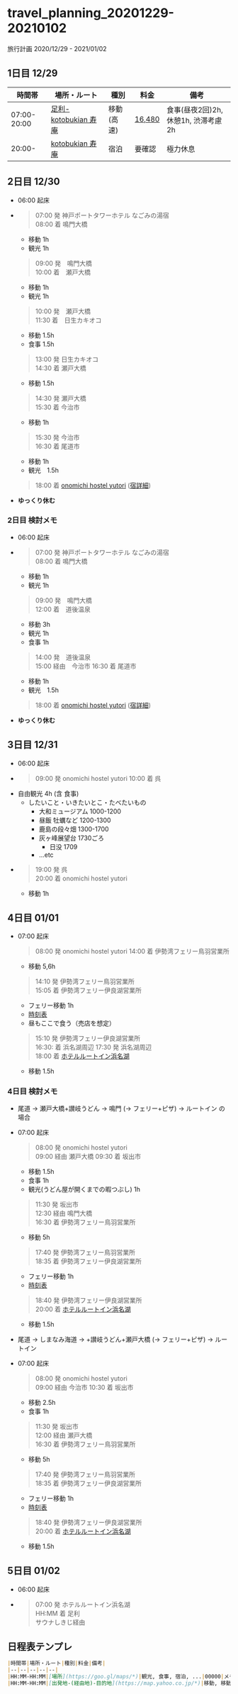 # travel_planning_20201229-20210102
旅行計画 2020/12/29 - 2021/01/02

## 1日目 12/29

|時間帯|場所・ルート|種別|料金|備考|
|--|--|--|--|--|
|07:00-20:00|[足利-kotobukian 寿庵](https://goo.gl/maps/LLwCnKA7Rxpkd1Xq9)|移動(高速)|[16,480](https://www.driveplaza.com/dp/SearchQuick?startPlaceKana=足利&arrivePlaceKana=東浦&searchHour=7&searchMinute=0&kind=1&keiyuPlaceKana=&keiyuPlaceKana2=&keiyuPlaceKana3=&searchYear=2020&searchMonth=12&searchDay=29&roadType1=off&roadType2=off&roadType=15&carType=1&priority=3&selectickindflg=0)|食事(昼夜2回)2h, 休憩1h, 渋滞考慮2h|
|20:00-|[kotobukian 寿庵](https://goo.gl/maps/ueyBWsNvdEnkAf4v5)|宿泊|要確認|極力休息|

## 2日目 12/30

* 06:00 起床
*   > 07:00 発 神戸ポートタワーホテル なごみの湯宿  
    > 08:00 着 鳴門大橋
    * 移動 1h
    * 観光 1h
    > 09:00 発　鳴門大橋  
    > 10:00 着　瀬戸大橋
    * 移動 1h
    * 観光 1h
    > 10:00 発　瀬戸大橋  
    > 11:30 着　日生カキオコ
    * 移動 1.5h
    * 食事 1.5h
    > 13:00 発 日生カキオコ  
    > 14:30 着 瀬戸大橋
    * 移動 1.5h
    > 14:30 発 瀬戸大橋  
    > 15:30 着 今治市
    * 移動 1h
    > 15:30 発 今治市  
    > 16:30 着 尾道市
    * 移動 1h
    * 観光　1.5h
    > 18:00 着 [onomichi hostel yutori](https://goo.gl/maps/W4BHTnqf5Zc67WkZ8) ([宿詳細](https://www.booking.com/hotel/jp/onomichi-hostel-yutori.ja.html))
* **ゆっくり休む**

### 2日目 検討メモ

* 06:00 起床
*   > 07:00 発 神戸ポートタワーホテル なごみの湯宿  
    > 08:00 着 鳴門大橋
    * 移動 1h
    * 観光 1h
    > 09:00 発　鳴門大橋  
    > 12:00 着　道後温泉
    * 移動 3h
    * 観光 1h
    * 食事 1h
    > 14:00 発　道後温泉  
    > 15:00 経由　今治市
    > 16:30 着 尾道市  
    * 移動 1h
    * 観光　1.5h
    > 18:00 着 [onomichi hostel yutori](https://goo.gl/maps/W4BHTnqf5Zc67WkZ8) ([宿詳細](https://www.booking.com/hotel/jp/onomichi-hostel-yutori.ja.html))
* **ゆっくり休む**

## 3日目 12/31

* 06:00 起床
*   > 09:00 発 onomichi hostel yutori 
    > 10:00 着 呉
* 自由観光 4h (含 食事)
    * したいこと・いきたいとこ・たべたいもの
        * 大和ミュージアム 1000-1200
        * 昼飯 牡蠣など 1200-1300
        * 鹿島の段々畑 1300-1700
        * 灰ヶ峰展望台 1730ごろ
            * 日没 1709
        * ...etc
*   > 19:00 発 呉  
    > 20:00 着 onomichi hostel yutori
    * 移動 1h

## 4日目 01/01

* 07:00 起床
    > 08:00 発 onomichi hostel yutori
    > 14:00 着 伊勢湾フェリー鳥羽営業所
    * 移動 5,6h
    > 14:10 発 伊勢湾フェリー鳥羽営業所  
    > 15:05 着 伊勢湾フェリー伊良湖営業所
    * フェリー移動 1h
    * [時刻表](https://www.isewanferry.co.jp/publics/index/175/#block795-40)
    * 昼もここで食う（売店を想定）
    > 15:10 発 伊勢湾フェリー伊良湖営業所  
    > 16:30: 着 浜名湖周辺
    > 17:30 発 浜名湖周辺  
    > 18:00 着 [ホテルルートイン浜名湖](https://www.route-inn.co.jp/hotel_list/shizuoka/index_hotel_id_520/)
    * 移動 1.5h

### 4日目 検討メモ

* 尾道 -> 瀬戸大橋+讃岐うどん -> 鳴門 (-> フェリー+ピザ) -> ルートイン の場合
* 07:00 起床
    > 08:00 発 onomichi hostel yutori  
    > 09:00 経由 瀬戸大橋
    > 09:30 着 坂出市  
    * 移動 1.5h
    * 食事 1h
    * 観光(うどん屋が開くまでの暇つぶし) 1h
    > 11:30 発 坂出市  
    > 12:30 経由 鳴門大橋  
    > 16:30 着 伊勢湾フェリー鳥羽営業所  
    * 移動 5h
    > 17:40 発 伊勢湾フェリー鳥羽営業所  
    > 18:35 着 伊勢湾フェリー伊良湖営業所
    * フェリー移動 1h
    * [時刻表](https://www.isewanferry.co.jp/publics/index/175/#block795-40)
    > 18:40 発 伊勢湾フェリー伊良湖営業所  
    > 20:00 着 [ホテルルートイン浜名湖](https://www.route-inn.co.jp/hotel_list/shizuoka/index_hotel_id_520/)
    * 移動 1.5h

* 尾道 -> しまなみ海道 -> +讃岐うどん+瀬戸大橋 (-> フェリー+ピザ) -> ルートイン
* 07:00 起床
    > 08:00 発 onomichi hostel yutori  
    > 09:00 経由 今治市
    > 10:30 着 坂出市  
    * 移動 2.5h
    * 食事 1h
    > 11:30 発 坂出市  
    > 12:00 経由 瀬戸大橋  
    > 16:30 着 伊勢湾フェリー鳥羽営業所  
    * 移動 5h
    > 17:40 発 伊勢湾フェリー鳥羽営業所  
    > 18:35 着 伊勢湾フェリー伊良湖営業所
    * フェリー移動 1h
    * [時刻表](https://www.isewanferry.co.jp/publics/index/175/#block795-40)
    > 18:40 発 伊勢湾フェリー伊良湖営業所  
    > 20:00 着 [ホテルルートイン浜名湖](https://www.route-inn.co.jp/hotel_list/shizuoka/index_hotel_id_520/)
    * 移動 1.5h

## 5日目 01/02

* 06:00 起床
*   > 07:00 発 ホテルルートイン浜名湖  
    > HH:MM 着 足利  
    > サウナしきじ経由


## 日程表テンプレ

```md
|時間帯|場所・ルート|種別|料金|備考|
|--|--|--|--|--|
|HH:MM-HH:MM|[場所](https://goo.gl/maps/*)|観光, 食事, 宿泊, ...|00000|メモ|
|HH:MM-HH:MM|[出発地-(経由地)-目的地](https://map.yahoo.co.jp/*)|移動, 移動(高速)|[00000](https://www.driveplaza.com/*)|メモ|
```
